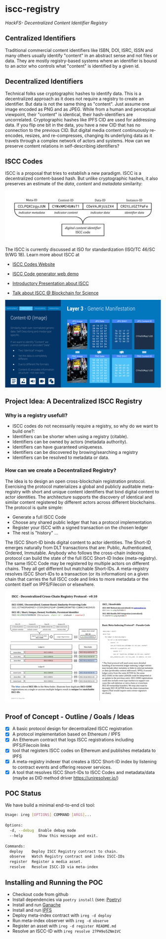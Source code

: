# iscc-registry

*HackFS- Decentralized Content Identifier Registry*

## Centralized Identifiers

Traditional commercial content identifiers like ISBN, DOI, ISRC, ISSN and many others usually identify "content" in an abstract sense and not files or data. They are mostly registry-based systems where an identifier is bound to an actor who controls what "content" is identified by a given id.

## Decentralized Identifiers

Technical folks use cryptographic hashes to identify data. This is a decentralized approach as it does not require a registry to create an identifier. But data is not the same thing as "content". Just assume one image encoded as PNG and as JPEG. While from a human and perceptual viewpoint, their "content" is identical, their hash-identifiers are uncorrelated. Cryptographic hashes like IPFS CID are used for addressing data. If you flip one bit in the data, you have a new CID that has no connection to the previous CID. But digital media content continuously re-encodes, resizes, and re-compresses, changing its underlying data as it travels through a complex network of actors and systems. How can we preserve content relations in self-describing identifiers?

## ISCC Codes

ISCC is a proposal that tries to establish a new paradigm. ISCC is a decentralized content-based hash. But unlike cryptographic hashes, it also preserves an estimate of the *data*, *content* and *metadata* similarity:

![ISCC Component Framework](./img/iscc-components.svg)



The ISCC is currently discussed at ISO for standardization (ISO/TC 46/SC 9/WG 18). Learn more about ISCC at 

- [ISCC Codes Website](https://iscc.codes)
- [ISCC Code generator web demo](https://iscc.coblo.net)

- [Introductory Presentation about ISCC](https://docs.google.com/presentation/d/1N0kZKMCFfB-JFMwnSJxWHOrAelTnH-puqPH_i7y3p1E/)

- [Talk about ISCC @ Blockchain for Science](https://www.youtube.com/watch?v=4OCvPrDhGuQ)

![ISCC Content-ID-Image](./img/iscc-content-id-image.svg)

## Project Idea: A Decentralized ISCC Registry

### Why is a registry usefull?

- ISCC codes do not necessarily require a registry, so why do we want to build one?:
- Identifiers can be shorter when using a registry (citable).
- Identifiers can be owned by actors (metadata authority).
- Identifiers can have guaranteed uniqueness.
- Identifiers can be discovered by browing/searching a registry
- Identifiers can be resolved to metadata or data.

### How can we create a Decentralized Registry?

The idea is to design an open cross-blockchain registration protocol. Exercising the protocol materializes a global and publicly auditable meta-registry with short and unique content identifiers that bind digital content to actor identities. The architecture supports the discovery of identical and similar content registered by different actors across different blockchains. The protocol is quite simple:

- Generate a full ISCC Code
- Choose any shared public ledger that has a protocol implementation
- Register your ISCC with a signed transaction on the chosen ledger
- The rest is "history" ...

The ISCC Short-ID binds digital content to actor identities. The Short-ID emerges naturally from DLT transactions that are:
Public, Authenticated, Ordered, Immutable. Anybody who follows the cross-chain indexing protocol can build the state of the full ISCC Short-ID Index (meta-registry). The same ISCC Code may be registered by multiple actors on different chains. They all get different but matchable Short-IDs. A meta-registry resolves ISCC Short-IDs to a transaction (or its information) on a given chain that carries the full ISCC code and links to more metadata or the content itself on IPFS/Filecoin or elsewhere.

![ISCC Short-ID](./img/iscc-meta-reg-protocol.svg)

## Proof of Concept - Outline / Goals / Ideas

- [x] A basic protocol design for decentralized ISCC registration
- [x] A protocol implementation based on Ethereum / IPFS
- [x] An Ethereum contract that logs ISCC registrations including IPFS/Filecoin links
- [x] tool that registers ISCC codes on Ethereum and publishes metadata to IPFS
- [x] A meta-registry indexer that creates a ISCC Short-ID index by listening to contract events and offering resover services.
- [x] A tool that resolves ISCC Short-IDs to ISCC Codes and metadata/data (maybe as DID method driver https://uniresolver.io/)

## POC Status

We have build a minimal end-to-end cli tool:

```bash
Usage: ireg [OPTIONS] COMMAND [ARGS]...

Options:
  -d, --debug  Enable debug mode
  --help       Show this message and exit.

Commands:
  deploy    Deploy ISCC Registry contract to chain.
  observe   Watch Registry contract and index ISCC-IDs
  register  Register a media asset.
  resolve   Resolve ISCC-ID via meta-index
```

## Installing and Running the POC
- Checkout code from github
- Install dependencies via `poetry install` (see: [Poetry](https://python-poetry.org/))
- Install and run [Ganache](https://www.trufflesuite.com/ganache)
- Install and run [IPFS](https://ipfs.io/#install)
- Deploy meta-index contract with `ireg -d deploy`
- Run meta-index observer with `ireg -d observe`
- Register an asset with `ireg -d register README.md`
- Resolve an ISCC-ID with `ireg resolve 27PH9o5ZNm1VC`

